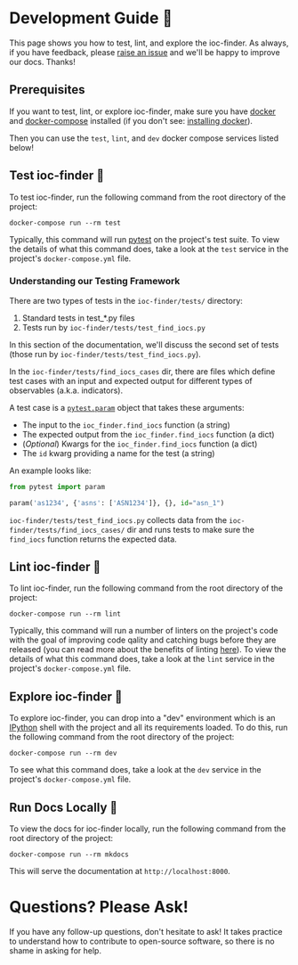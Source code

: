 # Development Guide 🐳

This page shows you how to test, lint, and explore the ioc-finder.
As always, if you have feedback, please [raise an issue](https://github.com/fhightower/ioc-finder/issues/new) and we'll be happy
to improve our docs. Thanks!

## Prerequisites

If you want to test, lint, or explore ioc-finder, make sure you have [docker][docker] and [docker-compose][docker-compose] installed (if you don't see: [installing docker][docker-install]).

Then you can use the `test`, `lint`, and `dev` docker compose services listed below!

## Test ioc-finder 🧪

To test ioc-finder, run the following command from the root directory of the project:

```shell
docker-compose run --rm test
```

Typically, this command will run [pytest][pytest-link] on the project's test suite. To view the details of what this command does, take a look at the `test` service in the project's `docker-compose.yml` file.

### Understanding our Testing Framework

There are two types of tests in the `ioc-finder/tests/` directory:

1. Standard tests in test_*.py files
2. Tests run by `ioc-finder/tests/test_find_iocs.py`

In this section of the documentation, we'll discuss the second set of tests (those run by `ioc-finder/tests/test_find_iocs.py`).

In the `ioc-finder/tests/find_iocs_cases` dir, there are files which define test cases with an input and expected output for different types of observables (a.k.a. indicators).

A test case is a [`pytest.param`](https://docs.pytest.org/en/stable/reference/reference.html?highlight=The%20id%20to%20attribute%20to%20this%20parameter%20set#pytest.param) object
that takes these arguments:

- The input to the `ioc_finder.find_iocs` function (a string)
- The expected output from the `ioc_finder.find_iocs` function (a dict)
- (*Optional*) Kwargs for the `ioc_finder.find_iocs` function (a dict)
- The `id` kwarg providing a name for the test (a string)

An example looks like:

```python
from pytest import param

param('as1234', {'asns': ['ASN1234']}, {}, id="asn_1")
```

`ioc-finder/tests/test_find_iocs.py` collects data from the `ioc-finder/tests/find_iocs_cases/` dir and runs tests to make sure the `find_iocs` function returns the expected data.

## Lint ioc-finder 🧹

To lint ioc-finder, run the following command from the root directory of the project:

```shell
docker-compose run --rm lint
```

Typically, this command will run a number of linters on the project's code with the goal of improving code qality and catching bugs before they are released (you can read more about the benefits of linting [here][linting-intro]). To view the details of what this command does, take a look at the `lint` service in the project's `docker-compose.yml` file.

## Explore ioc-finder 🔭

To explore ioc-finder, you can drop into a "dev" environment which is an [IPython][ipython] shell with the project and all its requirements loaded. To do this, run the following command from the root directory of the project:

```shell
docker-compose run --rm dev
```

To see what this command does, take a look at the `dev` service in the project's `docker-compose.yml` file.

## Run Docs Locally 📖

To view the docs for ioc-finder locally, run the following command from the root directory of the project:

```shell
docker-compose run --rm mkdocs
```

This will serve the documentation at `http://localhost:8000`.

# Questions? Please Ask!

If you have any follow-up questions, don't hesitate to ask! It takes practice to understand how to contribute to open-source software, so there is no shame in asking for help.

[pytest-link]: https://docs.pytest.org/en/stable/
[docker-compose]: https://docs.docker.com/compose/
[docker-install]: https://docs.docker.com/get-docker/
[docker]: https://www.docker.com/get-started
[linting-intro]: https://dbader.org/blog/python-code-linting
[ipython]: https://ipython.org/

